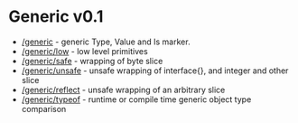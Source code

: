 Generic v0.1
============

 - [/generic] 	- generic Type, Value and Is marker.
 - [/generic/low]	- low level primitives
 - [/generic/safe]	- wrapping of byte slice
 - [/generic/unsafe]	- unsafe wrapping of interface{}, and integer and other slice
 - [/generic/reflect]	- unsafe wrapping of an arbitrary slice
 - [/generic/typeof]	- runtime or compile time generic object type comparison

[/generic]:https://github.com/anlhord/generic/tree/master/reflect
[/generic/low]:https://github.com/anlhord/generic/tree/master/low
[/generic/safe]:https://github.com/anlhord/generic/tree/master/safe
[/generic/unsafe]:https://github.com/anlhord/generic/tree/master/unsafe
[/generic/reflect]:https://github.com/anlhord/generic/tree/master/reflect
[/generic/typeof]:https://github.com/anlhord/generic/tree/master/typeof
